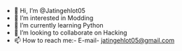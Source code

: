 - 👋 Hi, I’m @Jatingehlot05
- 👀 I’m interested in Modding 
- 🌱 I’m currently learning Python
- 💞️ I’m looking to collaborate on Hacking
- 📫 How to reach me:- E-mail- jatingehlot05@gmail.com

<!---
Jatingehlot05/Jatingehlot05 is a ✨ special ✨ repository because its `README.md` (this file) appears on your GitHub profile.
You can click the Preview link to take a look at your changes.
--->
